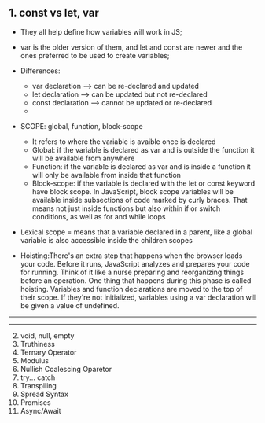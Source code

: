 ## 1. const vs let, var

 - They all help define how variables will work in JS;
 - var is the older version of them, and let and const are newer and the ones preferred to be used to create variables;

 - Differences:
   - var declaration --> can be re-declared and updated
   - let declaration --> can be updated but not re-declared
   - const declaration --> cannot be updated or re-declared
   - 
 - SCOPE: global, function, block-scope
   - It refers to where the variable is avaible once is declared
   - Global: if the variable is declared as var and is outside the function it will be available from anywhere
   - Function: if the variable is declared as var and is inside a function it will only be available from inside that function 
   - Block-scope: if the variable is declared with the let or const keyword have block scope. In JavaScript, block scope variables will be available inside subsections of code marked by curly braces. That means not just inside functions but also within if or switch conditions, as well as for and while loops
  
 - Lexical scope = means that a variable declared in a parent, like a global variable is also accessible inside the children scopes
 
 - Hoisting:There's an extra step that happens when the browser loads your code. Before it runs, JavaScript analyzes and prepares your code for running. Think of it like a nurse preparing and reorganizing things before an operation. One thing that happens during this phase is called hoisting. Variables and function declarations are moved to the top of their scope. If they're not initialized, variables using a var declaration will be given a value of undefined.

---
***

2. void, null, empty
3. Truthiness
4. Ternary Operator
5. Modulus
6. Nullish Coalescing Oparetor
7. try... catch
8. Transpiling
9.  Spread Syntax
10. Promises
11. Async/Await